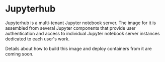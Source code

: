 # Jupyterhub
Jupyterhub is a multi-tenant Jupyter notebook server.  The image for it is assembled
from several Jupyter components that provide user authentication and access to
individual Jupyter notebook server instances dedicated to each user's work.

Details about how to build this image and deploy containers from it are coming
soon.
